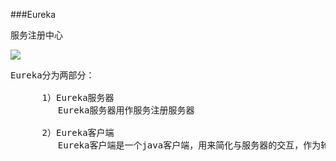 ###Eureka

服务注册中心


![](https://i.imgur.com/gPLU7BE.png)

<pre>
Eureka分为两部分：

      1）Eureka服务器
         Eureka服务器用作服务注册服务器

      2）Eureka客户端
         Eureka客户端是一个java客户端，用来简化与服务器的交互，作为轮询负载均衡器，并提供服务的故障切换支持。
</pre>